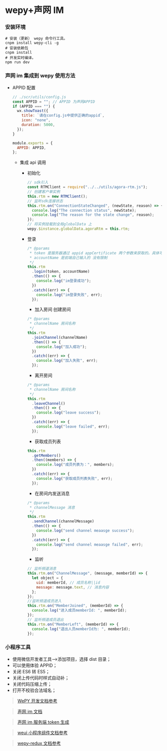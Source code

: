 # wepy+声网 IM

### 安装环境

```
# 安装（更新） wepy 命令行工具。
cnpm install wepy-cli -g
# 安装依赖包
cnpm install
# 开发实时编译。
npm run dev
```

### 声网 im 集成到 wepy 使用方法

- APPID 配置

  ```javascript
  // ./scr/utils/config.js
  const APPID = ""; // APPID 为声网APPID
  if (APPID === "") {
    wx.showToast({
      title: `请在config.js中提供正确的appid`,
      icon: "none",
      duration: 5000,
    });
  }

  module.exports = {
    APPID: APPID,
  };
  ```

  - 集成 api 调用

    - 初始化

      ```javascript
      // sdk引入
      const RTMClient = require("../../utils/agora-rtm.js");
      // 创建客户单实例
      this.rtm = new RTMClient();
      // 监听sdk连接状态
      this.rtm.on("ConnectionStateChanged", (newState, reason) => {
        console.log("The connection status", newState);
        console.log("The reason for the state change", reason);
      });
      // 将实例挂载到全局globalData 上
      wepy.$instance.globalData.agoraRtm = this.rtm;
      ```

    - 登录

      ```javascript
      /* @params
       * token 是服务器通过 appid appCertificate 两个参数来获取的。具体可参考https://docs.agora.io/cn/Real-time-Messaging/token_server_rtm
       * accountName 是前端自己输入的 没有限制
       */
      this.rtm
        .login(token, accountName)
        .then(() => {
          console.log("im登录成功");
        })
        .catch((err) => {
          console.log("im登录失败", err);
        });
      ```

      - 加入房间 创建房间

      ```javascript
      /* @params
       * channelName 房间名称
       */
      this.rtm
        .joinChannel(channelName)
        .then(() => {
          console.log("加入成功");
        })
        .catch((err) => {
          console.log("加入失败", err);
        });
      ```

      - 离开房间

      ```javascript
      /* @params
       * channelName 房间名称
       */
      this.rtm
        .leaveChannel()
        .then(() => {
          console.log("leave success");
        })
        .catch((err) => {
          console.log("leave failed", err);
        });
      ```

      - 获取成员列表

      ```javascript
      this.rtm
        .getMembers()
        .then((members) => {
          console.log("成员列表为：", members);
        })
        .catch((err) => {
          console.log("获取成员列表失败", err);
        });
      ```

      - 在房间内发送消息

      ```javascript
      /* @params
       * channelMessage 消息
       */
      this.rtm
        .sendChannel(channelMessage)
        .then(() => {
          console.log("send channel meaasge success");
        })
        .catch((err) => {
          console.log("send channel meaasge failed", err);
        });
      ```

      - 监听

      ```javascript
      // 监听频道消息
      this.rtm.on("ChannelMessage", (message, memberId) => {
        let object = {
          uid: memberId, // 成员名称||id
          message: message.text, // 消息内容
        };
      });
      //监听频道成员进入
      this.rtm.on("MemberJoined", (memberId) => {
        console.log("进入成员memberId: ", memberId);
      });
      // 监听频道成员退出
      this.rtm.on("MemberLeft", (memberId) => {
        console.log("退出人员memberId为: ", memberId);
      });
      ```

### 小程序工具

- 使用微信开发者工具-->添加项目，选择 dist 目录；
- 可以使用体验 APPID；
- 关闭 ES6 转 ES5；
- 关闭上传代码时样式自动补；
- 关闭代码压缩上传；
- 打开不校验合法域名；

> [WePY 开发文档参考](https://tencent.github.io/wepy/)

> [声网 im 文档](https://docs.agora.io/cn/Real-time-Messaging/product_rtm?platform=All%20Platforms)

> [声网 im 服务端 token 生成](https://docs.agora.io/cn/Real-time-Messaging/token_server_rtm)

> [weui 小程序组件文档参考](https://developers.weixin.qq.com/miniprogram/dev/extended/weui/)

> [wepy-redux 文档参考](https://www.npmjs.com/package/wepy-redux)
